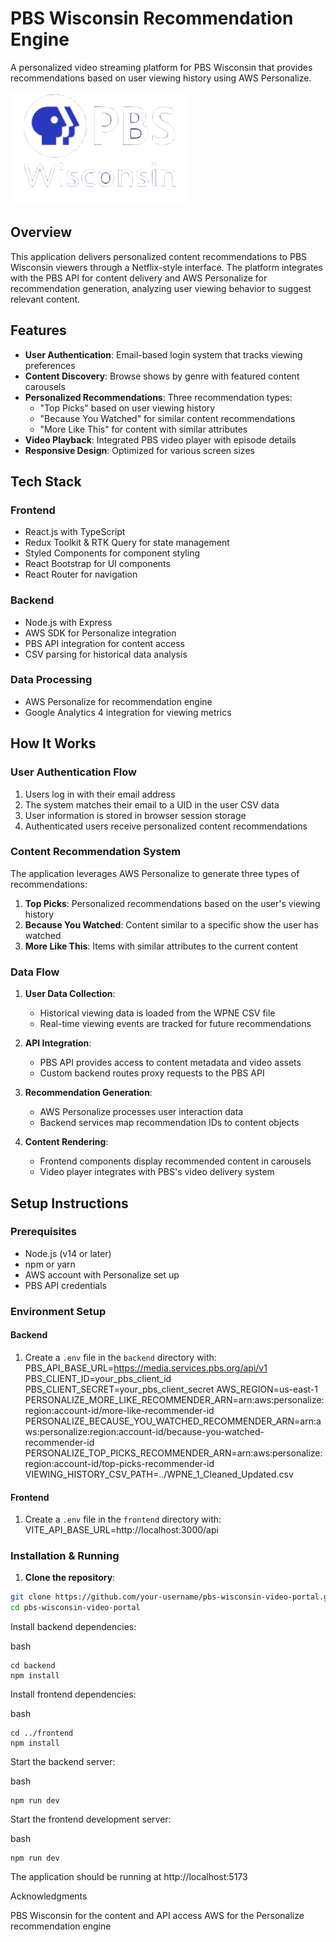 # PBS Wisconsin Recommendation Engine

A personalized video streaming platform for PBS Wisconsin that provides recommendations based on user viewing history using AWS Personalize.

![PBS Wisconsin](./frontend/public/transparent_logo.png)

## Overview

This application delivers personalized content recommendations to PBS Wisconsin viewers through a Netflix-style interface. The platform integrates with the PBS API for content delivery and AWS Personalize for recommendation generation, analyzing user viewing behavior to suggest relevant content.

## Features

- **User Authentication**: Email-based login system that tracks viewing preferences
- **Content Discovery**: Browse shows by genre with featured content carousels
- **Personalized Recommendations**: Three recommendation types:
  - "Top Picks" based on user viewing history
  - "Because You Watched" for similar content recommendations
  - "More Like This" for content with similar attributes
- **Video Playback**: Integrated PBS video player with episode details
- **Responsive Design**: Optimized for various screen sizes

## Tech Stack

### Frontend
- React.js with TypeScript
- Redux Toolkit & RTK Query for state management
- Styled Components for component styling
- React Bootstrap for UI components
- React Router for navigation

### Backend
- Node.js with Express
- AWS SDK for Personalize integration
- PBS API integration for content access
- CSV parsing for historical data analysis

### Data Processing
- AWS Personalize for recommendation engine
- Google Analytics 4 integration for viewing metrics

## How It Works

### User Authentication Flow
1. Users log in with their email address
2. The system matches their email to a UID in the user CSV data
3. User information is stored in browser session storage
4. Authenticated users receive personalized content recommendations

### Content Recommendation System
The application leverages AWS Personalize to generate three types of recommendations:

1. **Top Picks**: Personalized recommendations based on the user's viewing history
2. **Because You Watched**: Content similar to a specific show the user has watched
3. **More Like This**: Items with similar attributes to the current content

### Data Flow

1. **User Data Collection**:
   - Historical viewing data is loaded from the WPNE CSV file
   - Real-time viewing events are tracked for future recommendations

2. **API Integration**:
   - PBS API provides access to content metadata and video assets
   - Custom backend routes proxy requests to the PBS API

3. **Recommendation Generation**:
   - AWS Personalize processes user interaction data
   - Backend services map recommendation IDs to content objects

4. **Content Rendering**:
   - Frontend components display recommended content in carousels
   - Video player integrates with PBS's video delivery system

## Setup Instructions

### Prerequisites
- Node.js (v14 or later)
- npm or yarn
- AWS account with Personalize set up
- PBS API credentials

### Environment Setup

#### Backend
1. Create a `.env` file in the `backend` directory with:
PBS_API_BASE_URL=https://media.services.pbs.org/api/v1
PBS_CLIENT_ID=your_pbs_client_id
PBS_CLIENT_SECRET=your_pbs_client_secret
AWS_REGION=us-east-1
PERSONALIZE_MORE_LIKE_RECOMMENDER_ARN=arn:aws:personalize:region:account-id/more-like-recommender-id
PERSONALIZE_BECAUSE_YOU_WATCHED_RECOMMENDER_ARN=arn:aws:personalize:region:account-id/because-you-watched-recommender-id
PERSONALIZE_TOP_PICKS_RECOMMENDER_ARN=arn:aws:personalize:region:account-id/top-picks-recommender-id
VIEWING_HISTORY_CSV_PATH=../WPNE_1_Cleaned_Updated.csv

#### Frontend
1. Create a `.env` file in the `frontend` directory with:
VITE_API_BASE_URL=http://localhost:3000/api

### Installation & Running

1. **Clone the repository**:
```bash
git clone https://github.com/your-username/pbs-wisconsin-video-portal.git
cd pbs-wisconsin-video-portal
```
Install backend dependencies:

bash
```
cd backend
npm install
```

Install frontend dependencies:

bash
```
cd ../frontend
npm install
```
Start the backend server:

bash
```cd ../backend
npm run dev
```

Start the frontend development server:

bash
```cd ../frontend
npm run dev
```

The application should be running at http://localhost:5173

Acknowledgments

PBS Wisconsin for the content and API access
AWS for the Personalize recommendation engine
